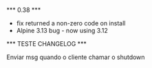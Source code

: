 *** 0.38 *** 
- fix returned a non-zero code on install
- Alpine 3.13 bug - now using 3.12

*** TESTE CHANGELOG *** 

Enviar msg quando o cliente chamar o shutdown
